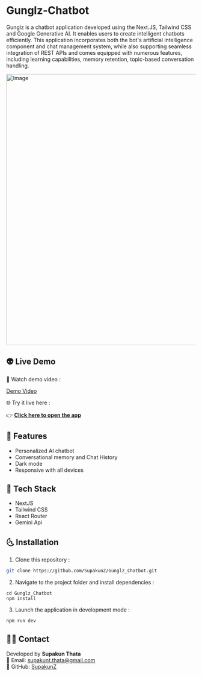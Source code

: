 # Gunglz-Chatbot
Gunglz is a chatbot application developed using the Next.JS, Tailwind CSS and Google Generative AI. It enables users to create intelligent chatbots efficiently. This application incorporates both the bot's artificial intelligence component and chat management system, while also supporting seamless integration of REST APIs and comes equipped with numerous features, including learning capabilities, memory retention, topic-based conversation handling.

<img width="1280" height="720" alt="Image" src="https://github.com/user-attachments/assets/7831540b-1b67-458e-a8db-a3abcce34327" />

##  👽  Live Demo 

🎥 Watch demo video :  

[Demo Video](https://github.com/user-attachments/assets/a7f2acdc-7dee-4c52-ae53-db5cdf2940cf)

🌐 Try it live here :  

👉  [**Click here to open the app**](https://gunglz-chatbot.vercel.app)

## 🤖 Features

  <ul>
      <li>Personalized AI chatbot</li>
      <li>Conversational memory and Chat History</li>
      <li>Dark mode</li>
      <li>Responsive with all devices</li>
  </ul>

## 🚀 Tech Stack
  
  <ul>
      <li>NextJS</li>
      <li>Tailwind CSS</li>
      <li>React Router</li>
      <li>Gemini Api</li>
  </ul>


## 🌜 Installation

1. Clone this repository :

```bash
git clone https://github.com/SupakunZ/Gunglz_Chatbot.git
```

2. Navigate to the project folder and install dependencies :

```
cd Gunglz_Chatbot
npm install
```

3. Launch the application in development mode :

```
npm run dev
```

## 🙋‍♂️ Contact

Developed by **Supakun Thata**  
📧 Email: supakunt.thata@gmail.com  
🔗 GitHub: [SupakunZ](https://github.com/SupakunZ)
